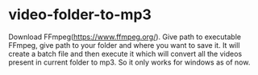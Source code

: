 # video-folder-to-mp3

Download FFmpeg(https://www.ffmpeg.org/). Give path to executable FFmpeg, give path to your folder and where you want to save it. It will create a batch file and then execute it which will convert all the videos present in current folder to mp3. So it only works for windows as of now. 
